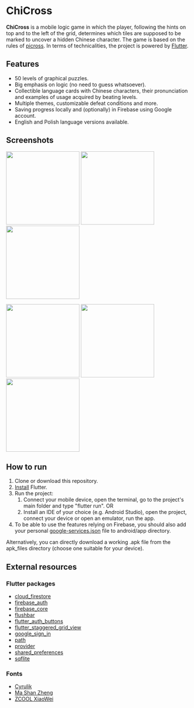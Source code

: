 # ChiCross

**ChiCross** is a mobile logic game in which the player, following the hints on top and to the left of the grid, determines which tiles are supposed to be marked to uncover a hidden Chinese character. The game is based on the rules of [picross](https://en.wikipedia.org/wiki/Nonogram). In terms of technicalities, the project is powered by [Flutter](https://flutter.dev/). 

## Features

* 50 levels of graphical puzzles.
* Big emphasis on logic (no need to guess whatsoever).
* Collectible language cards with Chinese characters, their pronunciation and examples of usage acquired by beating levels.
* Multiple themes, customizable defeat conditions and more.
* Saving progress locally and (optionally) in Firebase using Google account.
* English and Polish language versions available.

## Screenshots
<img src="https://user-images.githubusercontent.com/62154148/92003790-b5625900-ed41-11ea-8b89-248464146714.png" width="200" /> <img src="https://user-images.githubusercontent.com/62154148/92003792-b5faef80-ed41-11ea-88c5-a08834bc833f.png" width="200" /> <img src="https://user-images.githubusercontent.com/62154148/92003796-b6938600-ed41-11ea-9090-bf0a0401d13a.png" width="200" />

<img src="https://user-images.githubusercontent.com/62154148/92003800-b72c1c80-ed41-11ea-9908-d0f77050f939.png" width="200" /> <img src="https://user-images.githubusercontent.com/62154148/92003798-b6938600-ed41-11ea-96c8-4e61c6671b31.png" width="200" /> <img src="https://user-images.githubusercontent.com/62154148/92003785-b4312c00-ed41-11ea-8c76-4a2c784804a8.gif" width="200" /> 

## How to run

1. Clone or download this repository.
2. [Install](https://flutter.dev/docs/get-started/install) Flutter.
3. Run the project:
    1. Connect your mobile device, open the terminal, go to the project's main folder and type "flutter run".
    OR
    2. Install an IDE of your choice (e.g. Android Studio), open the project, connect your device or open an emulator, run the app.
4. To be able to use the features relying on Firebase, you should also add your personal [google-services.json](https://firebase.google.com/docs/android/setup) file to android/app directory.

Alternatively, you can directly download a working .apk file from the apk_files directory (choose one suitable for your device).

## External resources

### Flutter packages
* [cloud_firestore](https://pub.dev/packages/cloud_firestore/install)
* [firebase_auth](https://pub.dev/packages/firebase_auth)
* [firebase_core](https://pub.dev/packages/firebase_core)
* [flushbar](https://pub.dev/packages/flushbar)
* [flutter_auth_buttons](https://pub.dev/packages/flutter_auth_buttons/install)
* [flutter_staggered_grid_view](https://pub.dev/packages/flutter_staggered_grid_view/example)
* [google_sign_in](https://pub.dev/packages/google_sign_in)
* [path](https://pub.dev/packages/path)
* [provider](https://pub.dev/packages/provider)
* [shared_preferences](https://pub.dev/packages/shared_preferences)
* [sqflite](https://pub.dev/packages/sqflite)

### Fonts
* [Cyrulik](https://kroje.org/fonts/cyrulik/)
* [Ma Shan Zheng](https://fonts.google.com/specimen/Ma+Shan+Zheng?subset=chinese-simplified)
* [ZCOOL XiaoWei](https://fonts.google.com/specimen/ZCOOL+XiaoWei?subset=chinese-simplified)
